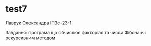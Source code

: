 # test7
 Лаврук Олександра ІПЗс-23-1

 Завдання: програма що обчислює факторіал та числа Фібоначчі рекурсивним методом
